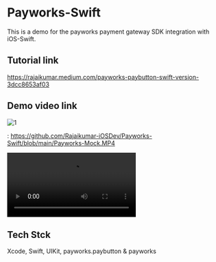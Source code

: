# Payworks-Swift

This is a demo for the payworks payment gateway SDK integration with iOS-Swift.

## Tutorial link

https://rajaikumar.medium.com/payworks-paybutton-swift-version-3dcc8653af03

## Demo video link

![1](https://youtu.be/N1erBO3H1bA)

: https://github.com/Rajaikumar-iOSDev/Payworks-Swift/blob/main/Payworks-Mock.MP4

![1](https://github.com/Rajaikumar-iOSDev/Payworks-Swift/blob/main/Payworks-Mock.MP4)

## Tech Stck

Xcode, Swift, UIKit, payworks.paybutton & payworks
